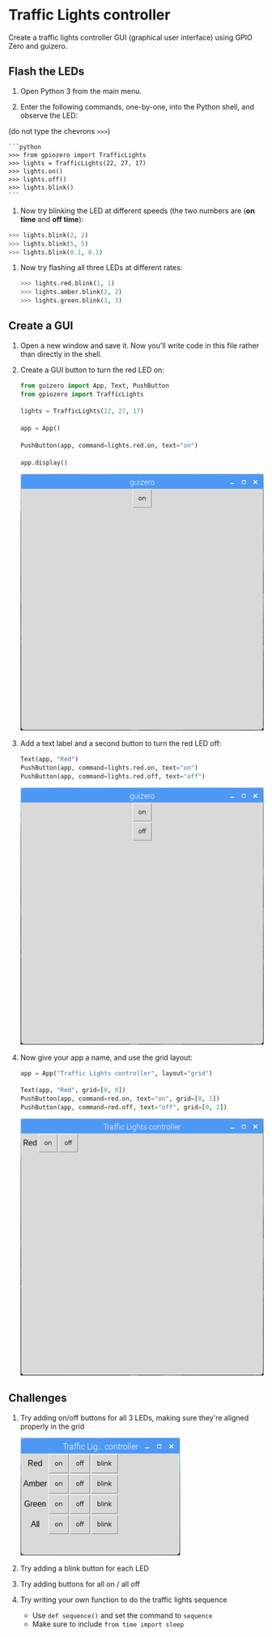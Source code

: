 # Traffic Lights controller

Create a traffic lights controller GUI (graphical user interface) using GPIO Zero and guizero.

## Flash the LEDs

1. Open Python 3 from the main menu.

1. Enter the following commands, one-by-one, into the Python shell, and observe the LED:

  (do not type the chevrons `>>>`)

    ```python
    >>> from gpiozero import TrafficLights
    >>> lights = TrafficLights(22, 27, 17)
    >>> lights.on()
    >>> lights.off()
    >>> lights.blink()
    ```

1. Now try blinking the LED at different speeds (the two numbers are (**on time** and **off time**):

  ```python
  >>> lights.blink(2, 2)
  >>> lights.blink(5, 5)
  >>> lights.blink(0.1, 0.1)
  ```

1. Now try flashing all three LEDs at different rates:

    ```python
    >>> lights.red.blink(1, 1)
    >>> lights.amber.blink(2, 2)
    >>> lights.green.blink(3, 3)
    ```

## Create a GUI

1. Open a new window and save it. Now you'll write code in this file rather than directly in the shell.

1. Create a GUI button to turn the red LED on:

    ```python
    from guizero import App, Text, PushButton
    from gpiozero import TrafficLights

    lights = TrafficLights(22, 27, 17)

    app = App()

    PushButton(app, command=lights.red.on, text="on")

    app.display()
    ```

    ![](images/guizero-1.png)

1. Add a text label and a second button to turn the red LED off:

    ```python
    Text(app, "Red")
    PushButton(app, command=lights.red.on, text="on")
    PushButton(app, command=lights.red.off, text="off")
    ```

    ![](images/guizero-2.png)

1. Now give your app a name, and use the grid layout:

    ```python
    app = App("Traffic Lights controller", layout="grid")

    Text(app, "Red", grid=[0, 0])
    PushButton(app, command=red.on, text="on", grid=[0, 1])
    PushButton(app, command=red.off, text="off", grid=[0, 2])
    ```

    ![](images/guizero-3.png)

## Challenges

1. Try adding on/off buttons for all 3 LEDs, making sure they're aligned properly in the grid

    ![](images/guizero-4.png)

1. Try adding a blink button for each LED

1. Try adding buttons for all on / all off

1. Try writing your own function to do the traffic lights sequence

    - Use `def sequence()` and set the command to `sequence`
    - Make sure to include `from time import sleep`
